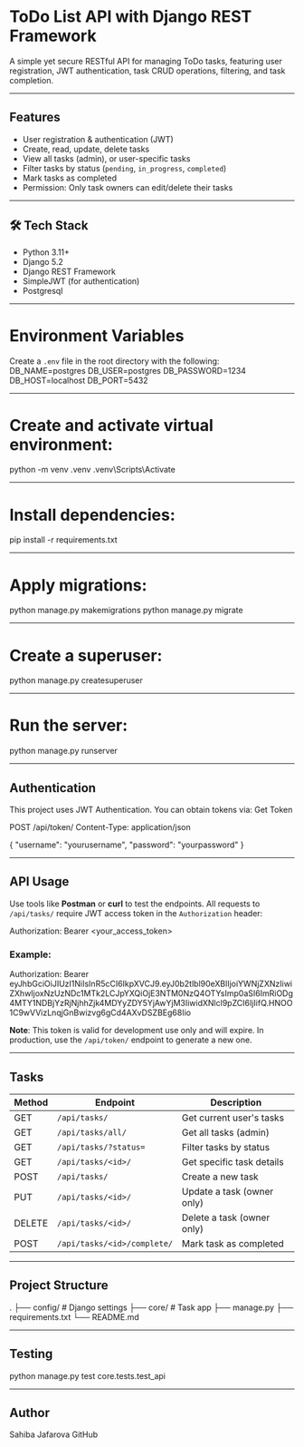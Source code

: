 
# ToDo List API with Django REST Framework

A simple yet secure RESTful API for managing ToDo tasks, featuring user registration, JWT authentication, task CRUD operations, filtering, and task completion.

---

##  Features

- User registration & authentication (JWT)
- Create, read, update, delete tasks
- View all tasks (admin), or user-specific tasks
- Filter tasks by status (`pending`, `in_progress`, `completed`)
- Mark tasks as completed
- Permission: Only task owners can edit/delete their tasks

---

## 🛠️ Tech Stack

- Python 3.11+
- Django 5.2
- Django REST Framework
- SimpleJWT (for authentication)
- Postgresql

---

# Environment Variables

Create a `.env` file in the root directory with the following:
DB_NAME=postgres
DB_USER=postgres
DB_PASSWORD=1234
DB_HOST=localhost
DB_PORT=5432

---

# Create and activate virtual environment:

python -m venv .venv
.venv\Scripts\Activate

---

# Install dependencies:

pip install -r requirements.txt

---

# Apply migrations:

python manage.py makemigrations
python manage.py migrate

---

# Create a superuser:

python manage.py createsuperuser

---

# Run the server:

python manage.py runserver

---

## Authentication

This project uses JWT Authentication. You can obtain tokens via:
Get Token

POST /api/token/
Content-Type: application/json

{
  "username": "yourusername",
  "password": "yourpassword"
}

---

## API Usage

Use tools like **Postman** or **curl** to test the endpoints. All requests to `/api/tasks/` require JWT access token in the `Authorization` header:

Authorization: Bearer <your_access_token>
### Example: 
Authorization: Bearer  eyJhbGciOiJIUzI1NiIsInR5cCI6IkpXVCJ9.eyJ0b2tlbl90eXBlIjoiYWNjZXNzIiwiZXhwIjoxNzUzNDc1MTk2LCJpYXQiOjE3NTM0NzQ4OTYsImp0aSI6ImRiODg4MTY1NDBjYzRjNjhhZjk4MDYyZDY5YjAwYjM3IiwidXNlcl9pZCI6IjIifQ.HNOO1C9wVVizLnqjGnBwizvg6gCd4AXvDSZBEg68Iio

**Note**: This token is valid for development use only and will expire. In production, use the `/api/token/` endpoint to generate a new one.

---

## Tasks

| Method | Endpoint                    | Description                |
| ------ | --------------------------- | -------------------------- |
| GET    | `/api/tasks/`               | Get current user's tasks   |
| GET    | `/api/tasks/all/`           | Get all tasks (admin)      |
| GET    | `/api/tasks/?status=`       | Filter tasks by status     |
| GET    | `/api/tasks/<id>/`          | Get specific task details  |
| POST   | `/api/tasks/`               | Create a new task          |
| PUT    | `/api/tasks/<id>/`          | Update a task (owner only) |
| DELETE | `/api/tasks/<id>/`          | Delete a task (owner only) |
| POST   | `/api/tasks/<id>/complete/` | Mark task as completed     |

---

## Project Structure

.
├── config/             # Django settings
├── core/               # Task app
├── manage.py
├── requirements.txt
└── README.md

---

## Testing

python manage.py test core.tests.test_api

---

## Author

Sahiba Jafarova
GitHub